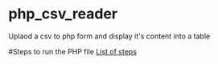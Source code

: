 # php_csv_reader
Uplaod a csv to php form and display it's content into a table

#Steps to run the PHP file <a href="https://www.techwalla.com/articles/how-to-run-a-php-file-in-xampp" target="_blank" >List of steps</a>
